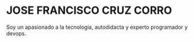 # JOSE FRANCISCO CRUZ CORRO

Soy un apasionado a la tecnología, autodidacta y experto programador y devops.

